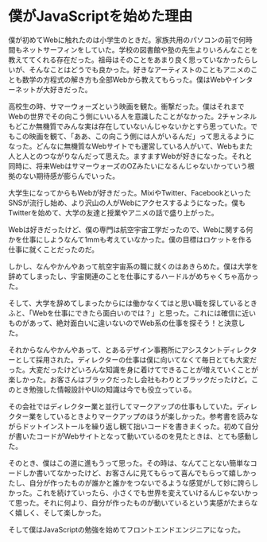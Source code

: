 # 僕がJavaScriptを始めた理由

僕が初めてWebに触れたのは小学生のときだ。家族共用のパソコンの前で何時間もネットサーフィンをしていた。学校の図書館や塾の先生よりいろんなことを教えててくれる存在だった。祖母はそのことをあまり良く思っていなかったらしいが、そんなことはどうでも良かった。好きなアーティストのこともアニメのことも数学の方程式の解き方も全部Webから教えてもらった。僕はWebやインターネットが大好きだった。

高校生の時、サマーウォーズという映画を観た。衝撃だった。僕はそれまでWebの世界でその向こう側にいいる人を意識したことがなかった。2チャンネルもどこか無機質でみんな実は存在していないんじゃないかとすら思っていた。でもこの映画を観て、「ああ、この向こう側には人がいるんだ」って思えるようになった。どんなに無機質なWebサイトでも運営している人がいて、Webもまた人と人とのつながりなんだって思えた。ますますWebが好きになった。それと同時に、将来WebはサマーウォーズのOZみたいになるんじゃないかっていう根拠のない期待感が膨らんでいった。

大学生になってからもWebが好きだった。MixiやTwitter、FacebookといったSNSが流行し始め、より沢山の人がWebにアクセスするようになった。僕もTwitterを始めて、大学の友達と授業やアニメの話で盛り上がった。

Webは好きだったけど、僕の専門は航空宇宙工学だったので、Webに関する何かを仕事にしようなんて1mmも考えていなかった。僕の目標はロケットを作る仕事に就くことだったのだ。

しかし、なんやかんやあって航空宇宙系の職に就くのはあきらめた。僕は大学を辞めてしまったし、宇宙関連のことを仕事にするハードルがめちゃくちゃ高かった。

そして、大学を辞めてしまったからには働かなくてはと思い職を探しているときふと、「Webを仕事にできたら面白いのでは？」と思った。これには確信に近いものがあって、絶対面白いに違いないのでWeb系の仕事を探そう！と決意した。

それからなんやかんやあって、とあるデザイン事務所にアシスタントディレクターとして採用された。ディレクターの仕事は僕に向いてなくて毎日とても大変だった。大変だったけどいろんな知識を身に着けてできることが増えていくことが楽しかった。お客さんはブラックだったし会社もわりとブラックだったけど。このとき勉強した情報設計やUIの知識は今でも役立っている。

その会社ではディレクター業と並行してマークアップの仕事もしていた。ディレクター業をしているときよりマークアップのほうが楽しかった。参考書を読みながらドットインストールを繰り返し観て拙いコードを書きまくった。初めて自分が書いたコードがWebサイトとなって動いているのを見たときは、とても感動した。

そのとき、僕はこの道に進もうって思った。その時は、なんてことない簡単なコードしか書いてなかったけど、お客さんに見てもらって喜んでもらって嬉しかったし、自分が作ったものが誰かと誰かをつないでるような感覚がして妙に誇らしかった。これを続けていったら、小さくでも世界を変えていけるんじゃないかって思った。それに何より、自分が作ったものが動いているという実感がたまらなく嬉しく、そして楽しかった。

そして僕はJavaScriptの勉強を始めてフロントエンドエンジニアになった。
